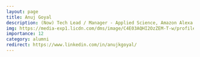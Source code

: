 ```yaml
---
layout: page
title: Anuj Goyal
description: (Now) Tech Lead / Manager - Applied Science, Amazon Alexa AI
img: https://media-exp1.licdn.com/dms/image/C4E03AQHI2OzZEM-T-w/profile-displayphoto-shrink_400_400/0/1517752959024?e=1640822400&v=beta&t=8yYlL2seiKwJx4WixJxx1zLj2kCpAT8d12rvjYAaX2o
importance: 12
category: alumni
redirect: https://www.linkedin.com/in/anujkgoyal/
---
```

